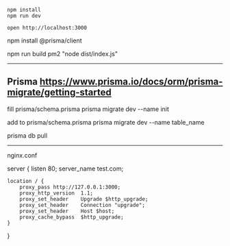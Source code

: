 ```
npm install
npm run dev
```

```
open http://localhost:3000
```

npm install @prisma/client

npm run build
pm2 "node dist/index.js"

---------------------------------
## Prisma https://www.prisma.io/docs/orm/prisma-migrate/getting-started

fill prisma/schema.prisma
prisma migrate dev --name init

add to prisma/schema.prisma
prisma migrate dev --name table_name


prisma db pull


---------------------------------
nginx.conf

server {
    listen 80;
    server_name test.com;

    location / {
        proxy_pass http://127.0.0.1:3000;
        proxy_http_version  1.1;
        proxy_set_header    Upgrade $http_upgrade;
        proxy_set_header    Connection "upgrade";
        proxy_set_header    Host $host;
        proxy_cache_bypass  $http_upgrade;
    }
}
